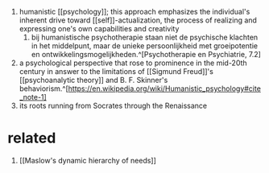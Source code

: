1. humanistic [[psychology]]; this approach emphasizes the individual's inherent drive toward [[self]]-actualization, the process of realizing and expressing one's own capabilities and creativity
	1. bij humanistische psychotherapie staan niet de psychische klachten in het middelpunt, maar de unieke persoonlijkheid met groeipotentie en ontwikkelingsmogelijkheden.^[Psychotherapie en Psychiatrie, 7.2]
2. a psychological perspective that rose to prominence in the mid-20th century in answer to the limitations of [[Sigmund Freud]]'s [[psychoanalytic theory]] and B. F. Skinner's behaviorism.^[https://en.wikipedia.org/wiki/Humanistic_psychology#cite_note-1]
3. its roots running from Socrates through the Renaissance

# related
1. [[Maslow's dynamic hierarchy of needs]]